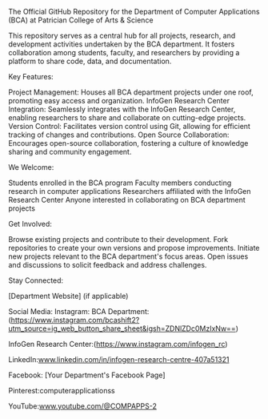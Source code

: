 The Official GitHub Repository for the Department of Computer Applications (BCA) at Patrician College of Arts & Science

This repository serves as a central hub for all projects, research, and development activities undertaken by the BCA department. It fosters collaboration among students, faculty, and researchers by providing a platform to share code, data, and documentation.


Key Features:

Project Management: Houses all BCA department projects under one roof, promoting easy access and organization.
InfoGen Research Center Integration: Seamlessly integrates with the InfoGen Research Center, enabling researchers to share and collaborate on cutting-edge projects.
Version Control: Facilitates version control using Git, allowing for efficient tracking of changes and contributions.
Open Source Collaboration: Encourages open-source collaboration, fostering a culture of knowledge sharing and community engagement.


We Welcome:

Students enrolled in the BCA program
Faculty members conducting research in computer applications
Researchers affiliated with the InfoGen Research Center
Anyone interested in collaborating on BCA department projects


Get Involved:

Browse existing projects and contribute to their development.
Fork repositories to create your own versions and propose improvements.
Initiate new projects relevant to the BCA department's focus areas.
Open issues and discussions to solicit feedback and address challenges.


Stay Connected:

[Department Website] (if applicable)

Social Media:
Instagram:
BCA Department: (https://www.instagram.com/bcashift2?utm_source=ig_web_button_share_sheet&igsh=ZDNlZDc0MzIxNw==)

InfoGen Research Center:(https://www.instagram.com/infogen_rc)

LinkedIn:www.linkedin.com/in/infogen-research-centre-407a51321

Facebook: [Your Department's Facebook Page]

Pinterest:computerapplicationss

YouTube:www.youtube.com/@COMPAPPS-2
